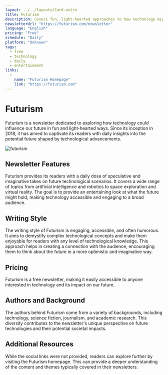 ```yaml
---
layout: ../../layouts/Card.astro
title: Futurism
description: Covers fun, light-hearted approaches to how technology might shape our future.
newsletterUrl: "https://futurism.com/newsletter"
language: "English"
pricing: "Free"
schedule: "Daily"
platform: "Unknown"
tags:
  - free
  - technology
  - daily
  - entertainment
links:
  -
    name: "Futurism Homepage"
    link: "https://futurism.com"
---
```

# Futurism
Futurism is a newsletter dedicated to exploring how technology could influence our future in fun and light-hearted ways. Since its inception in 2018, it has aimed to captivate its readers with daily insights into the potential future shaped by technological advancements. 

![futurism](images/futurism.webp)
## Newsletter Features
Futurism provides its readers with a daily dose of speculative and imaginative takes on future technological scenarios. It covers a wide range of topics from artificial intelligence and robotics to space exploration and virtual reality. The goal is to provide an entertaining look at what the future might hold, making technology accessible and engaging to a broad audience.

## Writing Style
The writing style of Futurism is engaging, accessible, and often humorous. It aims to demystify complex technological concepts and make them enjoyable for readers with any level of technological knowledge. This approach helps in creating a connection with the audience, encouraging them to think about the future in a more optimistic and imaginative way.

## Pricing
Futurism is a free newsletter, making it easily accessible to anyone interested in technology and its impact on our future.

## Authors and Background
The authors behind Futurism come from a variety of backgrounds, including technology, science fiction, journalism, and academic research. This diversity contributes to the newsletter's unique perspective on future technologies and their potential societal impacts.

## Additional Resources
While the social links were not provided, readers can explore further by visiting the Futurism homepage. This can provide a deeper understanding of the content and themes typically covered in their newsletters.